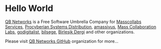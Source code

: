 # Hello World

[QB Networks](https://qbnetworks.xyz) is a Free Software Umbrella Company for [Masscollabs Services](https://masscollabs.xyz), [Procyberian Systems Distribution](https://procyberian.xyz), [amassivus](https://amassivus.xyz), [Mass Collaboration Labs](https://masscollaborationlabs.xyz), [godigitalist](https://godigitalist.xyz), [bilsege](https://bilsege.xyz), [Birleşik Dergi](https://birlesik.xyz) and other organizations.

Please visit [QB Networks GitHub](https://github.com/qbnetworks) organization for more...
